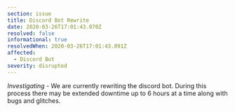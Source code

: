 ```yaml
---
section: issue
title: Discord Bot Rewrite
date: 2020-03-26T17:01:43.070Z
resolved: false
informational: true
resolvedWhen: 2020-03-26T17:01:43.091Z
affected:
  - Discord Bot
severity: disrupted
---
```

*Investigating* - We are currently rewriting the discord bot. During this process there may be extended downtime up to 6 hours at a time along with bugs and glitches.